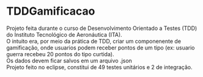 # TDDGamificacao
Projeto feita durante o curso de Desenvolvimento Orientado a Testes (TDD) do Instituto Tecnológico de Aeronáutica (ITA). <br>
O intuito era, por meio da prática de TDD, criar um componenente de gamificação, onde usuarios podem receber pontos de um tipo (ex: usuario guerra recebeu 20 pontos do tipo curtida).<br>
Os dados devem ficar salvos em um arquivo .json <br>
Projeto feito no eclipse, constitui de 49 testes unitários e 2 de integração.
